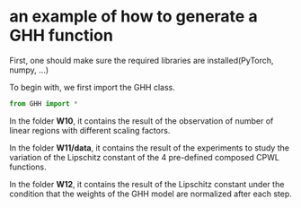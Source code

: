 # an example of how to generate a GHH function
First, one should make sure the required libraries are installed(PyTorch, numpy, ...)

To begin with, we first import the GHH class.
```python
from GHH import *
```

In the folder **W10**, it contains the result of the observation of number of linear regions with different scaling factors.

In the folder **W11/data**, it contains the result of the experiments to study the variation of the Lipschitz constant of the 4 pre-defined composed CPWL functions.

In the folder **W12**, it contains the result of the Lipschitz constant under the condition that the weights of the GHH model are normalized after each step.
